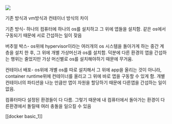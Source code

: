 ![](https://i.imgur.com/RvDCD2r.png)


기존 방식과 vm방식과 컨테이너 방식의 차이

기존 방식- 하나의 컴퓨터에 하나의 os를 설치하고 그 위에 앱들을 설치함.
같은 os에서 구동되기 때문에 서로 간섭하는 일이 잦음

버추얼 박스- os위에 hypervisor이라는 여러개의 os 시스템을 돌아가게 하는 중간 계층을 설치 한 후, 그 위에 개별 가상머신과 os를 설치함. 덕분에 다른 환경의 앱을 간섭하는 행위는 줄었지만 가상 머신별로 os를 설치해야하기 때문에 무거움.

컨테이너 배포- os위에 개별 os를 따로 설치해서 그 위에 app을 올리는 것이 아니라, container runtime위에 컨테이너를 올리고 그 위에 바로 앱을 구동할 수 있게 함. 
개별 컨테이너의 파티션을 나눈 만큼만 앱이 자원을 할당하기 때문에 다른앱을 간섭하는 일이 없음.


컴퓨터마다 설정된 환경들이 다 다름.
그렇기 때문에 내 컴퓨터에서 돌아가는 환경이 다른환경에서 돌릴때 여러 충돌을 일으킬 수 있음

[[docker basic_1]]
